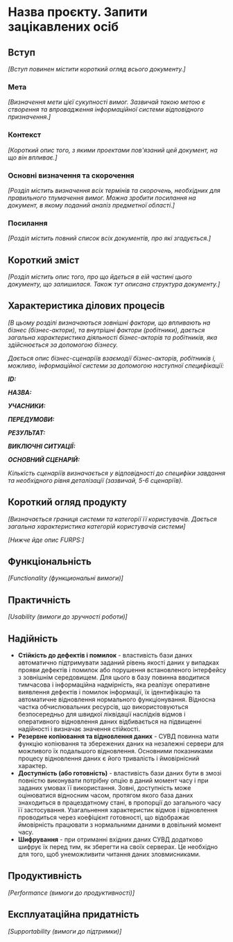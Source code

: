 # Назва проєкту. Запити зацікавлених осіб

## Вступ

*[Вступ повинен містити короткий огляд всього документу.]*

### Мета 

*[Визначення мети цієї сукупності вимог. Зазвичай такою метою є створення та впровадження 
 інформаційної системи відповідного призначення.]*

### Контекст

*[Короткий опис того, з якими проектами пов'язаний цей документ, на що він впливає.]*


### Основні визначення та скорочення

*[Розділ містить визначення всіх термінів та скорочень, необхідних для правильного
тлумачення вимог. Можна зробити посилання на документ, в якому поданий аналіз предметної області.]*


### Посилання

*[Розділ містить повний список всіх документів, про які згадується.]*


## Короткий зміст

*[Розділ містить опис того, про що йдеться в еій частині цього документу, що залишилася. 
Також тут описана структура документу.]*

## Характеристика ділових процесів

*[В цьому розділі визначаються зовнішні фактори, що впливають на бізнес (бізнес-актори), 
та внутрішні фактори (робітники), дається загальна характеристика діяльності бізнес-акторів 
та робітників, яка здійснюється за допомогою бізнесу.*

*Дається опис бізнес-сценаріїв взаємодії бізнес-акторів, робітників і, можливо, інформаційної системи за допомогою наступної
специфікації:*

   
***ID:***
    
***НАЗВА:***
    
***УЧАСНИКИ:***

***ПЕРЕДУМОВИ:***

***РЕЗУЛЬТАТ:***

***ВИКЛЮЧНІ СИТУАЦІЇ:***

***ОСНОВНИЙ СЦЕНАРІЙ:***

*Кількість сценаріїв визначається у відповідності до специфіки завдання та необхідного 
рівня деталізації (зазвичай, 5-6 сценаріїв).*

## Короткий огляд продукту

*[Визначається границя системи та категорії її користувачів. Дається загальна характеристика категорій користувачів
системи]*

*[Нижче йде опис FURPS:]*


## Функціональність

*[Functionality (функциональні вимоги)]*

## Практичність

*[Usability (вимоги до зручності роботи)]*

## Надійність

- **Стійкість до дефектів і помилок** - властивість бази даних автоматично підтримувати заданий рівень якості даних у випадках прояви дефектів і помилок або порушення встановленого інтерфейсу з зовнішнім середовищем. Для цього в базу повинна вводитися тимчасова і інформаційна надмірність, яка реалізує оперативне виявлення дефектів і помилок інформації, їх ідентифікацію та автоматичне відновлення нормального функціонування. Відносна частка обчислювальних ресурсів, що використовуються безпосередньо для швидкої ліквідації наслідків відмов і оперативного відновлення даних відбивається на підвищенні надійності і визначає значення стійкості.
- **Резервне копіювання та відновлення даних** - СУВД повинна мати функцію копіювання та збережених даних на незалежні сервери для можливого їх подальшого відновлення. Основними показниками процесу відновлення даних є його тривалість і ймовірнісний характер. 
- **Доступність (або готовність)** - властивість бази даних бути в змозі повністю виконувати потрібну опцію в даний момент часу і при заданих умовах її використання. Зовні, доступність може оцінюватися відносним часом, протягом якого база даних знаходиться в працездатному стані, в пропорції до загального часу її застосування. Узагальнення характеристик відмов і відновлення проводиться через коефіцієнт готовності, що відображає ймовірність працювати з нормальними даними в довільний момент часу.
- **Шифрування** - при отриманні вхідних даних СУВД додатково шифрує їх перед тим, як зберегти на своїх серверах. Це необхідно для того, щоб унеможливити читання даних зловмисниками.

## Продуктивність

*[Performance (вимоги до продуктивності)]*

## Експлуатаційна придатність

*[Supportability (вимоги до підтримки)]*
